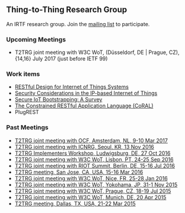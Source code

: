 ## Thing-to-Thing Research Group

An IRTF research group. Join the [mailing list](https://www.irtf.org/mailman/listinfo/t2trg) to participate.

### Upcoming Meetings

* T2TRG joint meeting with W3C WoT, (Düsseldorf, DE \| Prague, CZ), {14,16} July 2017 (just before IETF 99)

### Work items

* [RESTful Design for Internet of Things Systems](https://github.com/t2trg/t2trg-rest-iot)
* [Security Considerations in the IP-based Internet of Things](https://github.com/t2trg/iot-seccons)
* [Secure IoT Bootstrapping: A Survey](https://github.com/t2trg/sbootstrapping)
* [The Constrained RESTful Application Language (CoRAL)](https://datatracker.ietf.org/doc/draft-hartke-t2trg-coral/)
* PlugREST

### Past Meetings

* [T2TRG joint meeting with OCF, Amsterdam, NL, 9-10 Mar 2017](https://github.com/t2trg/2017-03-ocf)
* [T2TRG joint meeting with ICNRG, Seoul, KR, 13 Nov 2016](https://github.com/t2trg/2016-11-icnrg)
* [T2TRG Implementers Workshop, Ludwigsburg, DE, 27 Oct 2016](https://github.com/t2trg/2016-10-implementers)
* [T2TRG joint meeting with W3C WoT, Lisbon, PT, 24-25 Sep 2016](https://github.com/t2trg/2016-09-w3c-wot)
* [T2TRG joint meeting with RIOT Summit, Berlin, DE, 15-16 Jul 2016](https://github.com/t2trg/2016-RIOT-summit)
* [T2TRG meeting, San Jose, CA, USA, 15-16 Mar 2016](https://github.com/t2trg/2016-03-san-jose)
* [T2TRG joint meeting with W3C WoT, Nice, FR, 25-28 Jan 2016](https://github.com/t2trg/2016-01-w3c-wot)
* [T2TRG joint meeting with W3C WoT, Yokohama, JP, 31-1 Nov 2015](https://github.com/t2trg/2015-ietf94/blob/master/summary.md)
* [T2TRG joint meeting with W3C WoT, Prague, CZ, 18-19 Jul 2015](https://github.com/t2trg/2015-ietf93/blob/master/agenda.md)
* [T2TRG joint meeting with W3C WoT, Munich, DE, 20 Apr 2015](https://github.com/t2trg/2015-04-w3c-wot)
* [T2TRG meeting, Dallas, TX, USA, 21-22 Mar 2015](https://github.com/t2trg/2015-ietf92/blob/master/agenda.md)
